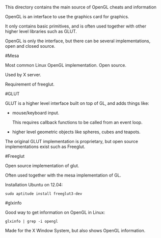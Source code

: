 This directory contains the main source of OpenGL cheats and information

OpenGL is an interface to use the graphics card for graphics.

It only contains basic primitives, and is often used together with other higher level libraries such as GLUT.

OpenGL is only the interface, but there can be several implementations, open and closed source.

#Mesa

Most common Linux OpenGL implementation. Open source.

Used by X server.

Requirement of freeglut.

#GLUT

GLUT is a higher level interface built on top of GL, and adds things like:

- mouse/keyboard input.

    This requires callback functions to be called from an event loop.

- higher level geometric objects like spheres, cubes and teapots.

The original GLUT implementation is proprietary, but open source implementations exist such as Freeglut.

#Freeglut

Open source implementation of glut.

Often used together with the mesa implementation of GL.

Installation Ubuntu on 12.04:

    sudo aptitude install freeglut3-dev

#glxinfo

Good way to get information on OpenGL in Linux:

    glxinfo | grep -i opengl

Made for the X Window System, but also shows OpenGL information.
